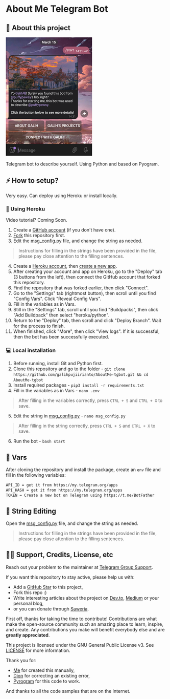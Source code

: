 # About Me Telegram Bot

## 🔗 About this project
![Demo](assets/demo.png)

Telegram bot to describe yourself. Using Python and based on Pyogram.

## ⚡️ How to setup?
Very easy. Can deploy using Heroku or install locally.

### 🚀 Using Heroku
Video tutorial? Coming Soon.
1. Create a [GitHub account](https://github.com/signup?source=login) (if you don't have one).
2. [Fork](https://github.com/galihpujiirianto/AboutMe-tgbot/fork) this repository first.
3. Edit the [msg_config.py](./msg_config.py) file, and change the string as needed.
> Instructions for filling in the strings have been provided in the file, please pay close attention to the filling sentences.
4. Create a [Heroku account](https://heroku.com/signup), then [create a new app](https://dashboard.heroku.com/new-app).
5. After creating your account and app on Heroku, go to the "Deploy" tab (3 buttons from the left), then connect the GitHub account that forked this repository.
6. Find the repository that was forked earlier, then click "Connect".
7. Go to the "Settings" tab (rightmost button), then scroll until you find "Config Vars". Click "Reveal Config Vars".
8. Fill in the variables as in Vars.
9. Still in the "Settings" tab, scroll until you find "Buildpacks", then click "Add Buildpack" then select "heroku/python".
10. Return to the "Deploy" tab, then scroll and click "Deploy Branch". Wait for the process to finish.
11. When finished, click "More", then click "View logs". If it is successful, then the bot has been successfully executed.

### 💻 Local installation
1. Before running, install Git and Python first.
2. Clone this repository and go to the folder - `git clone https://github.com/galihpujiirianto/AboutMe-tgbot.git && cd AboutMe-tgbot`
3. Install required packages - `pip3 install -r requirements.txt`
4. Fill in the variables as in Vars - `nano .env`
> After filling in the variables correctly, press `CTRL + S` and `CTRL + X` to save.
5. Edit the string in [msg_config.py](./msg_config.py) - `nano msg_config.py`
> After filling in the string correctly, press `CTRL + S` and `CTRL + X` to save.
6. Run the bot - `bash start`

## 📎 Vars
After cloning the repository and install the package, create an `env` file and fill in the following variables:
```
API_ID = get it from https://my.telegram.org/apps
API_HASH = get it from https://my.telegram.org/apps
TOKEN = Create a new bot on Telegram using https://t.me/BotFather
```

## 📃 String Editing
Open the [msg_config.py](./msg_config.py) file, and change the string as needed.
> Instructions for filling in the strings have been provided in the file, please pay close attention to the filling sentences.

## ✍🏻 Support, Credits, License, etc
Reach out your problem to the maintainer at [Telegram Group Support](https://t.me/GalonSupport).

If you want this repository to stay active, please help us with:
- Add a [GitHub Star](https://github.com/galihpujiirianto/AboutMe-tgbot) to this project,
- Fork this repo :)
- Write interesting articles about the project on [Dev.to](dev.to), [Medium](medium.com) or your personal blog,
- or you can donate through [Saweria](https://saweria.co/galihpujiirianto).

First off, thanks for taking the time to contribute! Contributions are what make the open-source community such an amazing place 
to learn, inspire, and create. Any contributions you make will benefit everybody else and are **greatly appreciated**.

This project is licensed under the GNU General Public License v3. See [LICENSE](./LICENSE) for more information.

Thank you for:
- [Me](https://github.com/galihpujiirianto) for created this manually,
- [Dion](https://github.com/SeorangDion) for correcting an existing error,
- [Pyrogram](https://github.com/pyrogram/pyrogram) for this code to work.

And thanks to all the code samples that are on the Internet.
